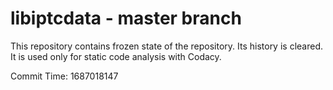 # libiptcdata - master branch

This repository contains frozen state of the repository.
Its history is cleared. It is used only for static code
analysis with Codacy.

Commit Time: 1687018147